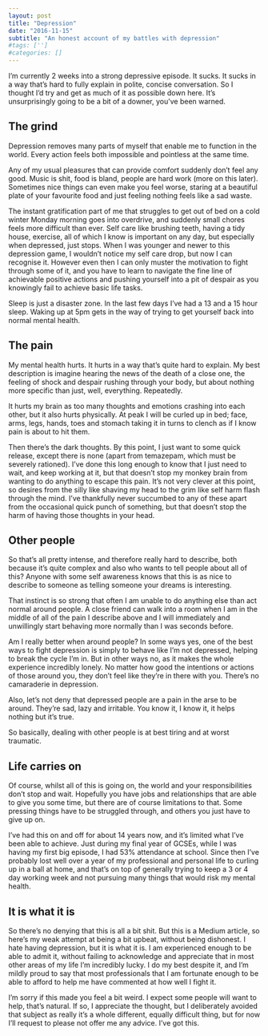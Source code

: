 ```yaml
---
layout: post
title: "Depression"
date: "2016-11-15"
subtitle: "An honest account of my battles with depression"
#tags: ['']
#categories: []
---
```


I’m currently 2 weeks into a strong depressive episode. It sucks. It sucks in a way that’s hard to fully explain in polite, concise conversation. So I thought I’d try and get as much of it as possible down here. It’s unsurprisingly going to be a bit of a downer, you’ve been warned.

## The grind

Depression removes many parts of myself that enable me to function in the world. Every action feels both impossible and pointless at the same time.

Any of my usual pleasures that can provide comfort suddenly don’t feel any good. Music is shit, food is bland, people are hard work (more on this later). Sometimes nice things can even make you feel worse, staring at a beautiful plate of your favourite food and just feeling nothing feels like a sad waste.

The instant gratification part of me that struggles to get out of bed on a cold winter Monday morning goes into overdrive, and suddenly small chores feels more difficult than ever. Self care like brushing teeth, having a tidy house, exercise, all of which I know is important on any day, but especially when depressed, just stops. When I was younger and newer to this depression game, I wouldn’t notice my self care drop, but now I can recognise it. However even then I can only muster the motivation to fight through some of it, and you have to learn to navigate the fine line of achievable positive actions and pushing yourself into a pit of despair as you knowingly fail to achieve basic life tasks.

Sleep is just a disaster zone. In the last few days I’ve had a 13 and a 15 hour sleep. Waking up at 5pm gets in the way of trying to get yourself back into normal mental health.

## The pain

My mental health hurts. It hurts in a way that’s quite hard to explain. My best description is imagine hearing the news of the death of a close one, the feeling of shock and despair rushing through your body, but about nothing more specific than just, well, everything. Repeatedly.

It hurts my brain as too many thoughts and emotions crashing into each other, but it also hurts physically. At peak I will be curled up in bed; face, arms, legs, hands, toes and stomach taking it in turns to clench as if I know pain is about to hit them.

Then there’s the dark thoughts. By this point, I just want to some quick release, except there is none (apart from temazepam, which must be severely rationed). I’ve done this long enough to know that I just need to wait, and keep working at it, but that doesn’t stop my monkey brain from wanting to do anything to escape this pain. It’s not very clever at this point, so desires from the silly like shaving my head to the grim like self harm flash through the mind. I’ve thankfully never succumbed to any of these apart from the occasional quick punch of something, but that doesn’t stop the harm of having those thoughts in your head.

## Other people

So that’s all pretty intense, and therefore really hard to describe, both because it’s quite complex and also who wants to tell people about all of this? Anyone with some self awareness knows that this is as nice to describe to someone as telling someone your dreams is interesting.

That instinct is so strong that often I am unable to do anything else than act normal around people. A close friend can walk into a room when I am in the middle of all of the pain I describe above and I will immediately and unwillingly start behaving more normally than I was seconds before.

Am I really better when around people? In some ways yes, one of the best ways to fight depression is simply to behave like I’m not depressed, helping to break the cycle I’m in. But in other ways no, as it makes the whole experience incredibly lonely. No matter how good the intentions or actions of those around you, they don’t feel like they’re in there with you. There’s no camaraderie in depression.

Also, let’s not deny that depressed people are a pain in the arse to be around. They’re sad, lazy and irritable. You know it, I know it, it helps nothing but it’s true.

So basically, dealing with other people is at best tiring and at worst traumatic.

## Life carries on

Of course, whilst all of this is going on, the world and your responsibilities don’t stop and wait. Hopefully you have jobs and relationships that are able to give you some time, but there are of course limitations to that. Some pressing things have to be struggled through, and others you just have to give up on.

I’ve had this on and off for about 14 years now, and it’s limited what I’ve been able to achieve. Just during my final year of GCSEs, while I was having my first big episode, I had 53% attendance at school. Since then I’ve probably lost well over a year of my professional and personal life to curling up in a ball at home, and that’s on top of generally trying to keep a 3 or 4 day working week and not pursuing many things that would risk my mental health.

## It is what it is

So there’s no denying that this is all a bit shit. But this is a Medium article, so here’s my weak attempt at being a bit upbeat, without being dishonest. I hate having depression, but it is what it is. I am experienced enough to be able to admit it, without failing to acknowledge and appreciate that in most other areas of my life I’m incredibly lucky. I do my best despite it, and I’m mildly proud to say that most professionals that I am fortunate enough to be able to afford to help me have commented at how well I fight it.

I’m sorry if this made you feel a bit weird. I expect some people will want to help, that’s natural. If so, I appreciate the thought, but I deliberately avoided that subject as really it’s a whole different, equally difficult thing, but for now I’ll request to please not offer me any advice. I’ve got this.